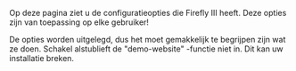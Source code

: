 Op deze pagina ziet u de configuratieopties die Firefly III heeft. Deze opties zijn van toepassing op elke gebruiker!

De opties worden uitgelegd, dus het moet gemakkelijk te begrijpen zijn wat ze doen. Schakel alstublieft de "demo-website" -functie niet in. Dit kan uw installatie breken.